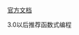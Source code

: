 [官方文档](https://docs.spring.io/spring-cloud-stream/docs/3.1.3/reference/html/spring-cloud-stream.html#_programming_model)

3.0以后推荐函数式编程